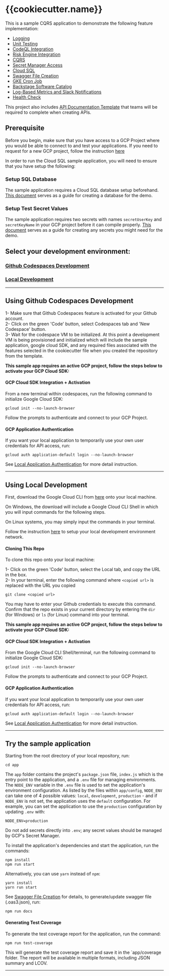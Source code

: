# {{cookiecutter.name}}

This is a sample CQRS application to demonstrate the following feature implementation:
- [Logging](docs/logging-nodejs.md)
- [Unit Testing](docs/unit-tests-nodejs.md)
- [CodeQL Integration](docs/codeql.md)
- [Risk Engine Integration](docs/risk-engine.md)
- [CQRS](docs/cqrs.md)
- [Secret Manager Access](docs/secret-setup.md)
- [Cloud SQL](docs/sql.md)
- [Swagger File Creation](docs/swagger-creation.md)
- [GKE Cron Job](docs/gke-cron-job.md)
- [Backstage Software Catalog](docs/backstage-catalog.md)
- [Log-Based Metrics and Slack Notifications](docs/log-metrics.md)
- [Health Check](docs/healthcheck.md)

This project also includes [API Documentation Template](API-Documentation_v1.0.md) that teams will be required to complete when creating APIs.

## Prerequisite
Before you begin, make sure that you have access to a GCP Project where you would be able to connect to and test your applications. If you need to request for a new GCP project, follow the instruction [here]( https://onboard.cloudapps.telus.com/onboard/home )   

In order to run the Cloud SQL sample application, you will need to ensure that you have setup the following:

### **Setup SQL Database**
The sample application requires a Cloud SQL database setup beforehand. [This document](docs/sql.md) serves as a guide for creating a database for the demo.

### **Setup Test Secret Values**
The sample application requires two secrets with names `secretUserKey` and `secretKeyName` in your GCP project before it can compile properly. [This document](docs/secret-setup.md) serves as a guide for creating any secrets you might need for the demo.

## Select your development environment:

### [Github Codespaces Development](#using-github-codespaces-development)
### [Local Development](#using-local-development)
___
## **Using Github Codespaces Development**

1- Make sure that Github Codespaces feature is activated for your Github account.  
2- Click on the green 'Code' button, select Codespaces tab and 'New Codespace' button.  
3- Wait for the codespace VM to be initialized. At this point a development VM is being provisioned and initialized which will include the sample application, google cloud SDK, and any required files associated with the features selected in the cookiecutter file when you created the repository from the template.

**This sample app requires an active GCP project, follow the steps below to activate your GCP Cloud SDK:**

#### **GCP Cloud SDK Integration + Activation**
From a new terminal within codespaces, run the following command to initialize Google Cloud SDK:

    gcloud init --no-launch-browser

Follow the prompts to authenticate and connect to your GCP Project.

#### **GCP Application Authentication**
If you want your local application to temporarily use your own user credentials for API access, run:

    gcloud auth application-default login --no-launch-browser

See [Local Application Authentication](https://cloud.google.com/sdk/gcloud/reference/auth/application-default/login) for more detail instruction.
___

## **Using Local Development**
First, download the Google Cloud CLI from [here](https://cloud.google.com/sdk/docs/install) onto your local machine.

On Windows, the download will include a Google Cloud CLI Shell in which you will input commands for the following steps.

On Linux systems, you may simply input the commands in your terminal.

Follow the instruction [here](https://simplify.telus.com/docs/developer-docs/docs/guides/setting-up-your-local-development-environment-2Lo7y4qy7DezIYk1ltfykF.md) to setup your local development environment network.

#### **Cloning This Repo**
To clone this repo onto your local machine:

1- Click on the green 'Code' button, select the Local tab, and copy the URL in the box.   
2- In your terminal, enter the following command where `<copied url>` is replaced with the URL you copied

    git clone <copied url>

You may have to enter your Github credentials to execute this command. Confirm that the repo exists in your current
directory by entering the `dir` (for Windows) or `ls` (for Linux) command into your terminal.

**This sample app requires an active GCP project, follow the steps below to activate your GCP Cloud SDK:**

#### **GCP Cloud SDK Integration + Activation**
From the Google Cloud CLI Shell/terminal, run the following command to initialize Google Cloud SDK:

    gcloud init --no-launch-browser

Follow the prompts to authenticate and connect to your GCP Project.

#### **GCP Application Authentication**
If you want your local application to temporarily use your own user credentials for API access, run:

    gcloud auth application-default login --no-launch-browser

See [Local Application Authentication](https://cloud.google.com/sdk/gcloud/reference/auth/application-default/login) for more detail instruction.
___

## **Try the sample application**

Starting from the root directory of your local repository, run:
```
cd app
```

The `app` folder contains the project's `package.json` file, `index.js` which is the entry point to the application, and a `.env` file for managing environments.
The `NODE_ENV` variable in the `.env` file is used to set the application's environment configuration. As listed by the files within `app/config`, `NODE_ENV` can
take one of 4 possible values: `local`, `development`, `production` - and if `NODE_ENV` is not set, the application uses the `default` configuration. For example,
you can set the application to use the `production` configuration by updating `.env` with:
```
NODE_ENV=production
```
Do not add secrets directly into `.env`; any secret values should be managed by GCP's Secret Manager.

To install the application's dependencies and start the application, run the commands:
```
npm install
npm run start
```

Alternatively, you can use `yarn` instead of `npm`:
```
yarn install
yarn run start
```
See [Swagger File Creation](docs/swagger-creation.md) for details, to generate/update swagger file (.oas3.json), run:
```
npm run docs
```    

#### **Generating Test Coverage**

To generate the test coverage report for the application, run the command:
```
npm run test-coverage
```

This will generate the test coverage report and save it in the `app/coverage folder. The report will be available in multiple formats, including JSON summary and LCOV.
___